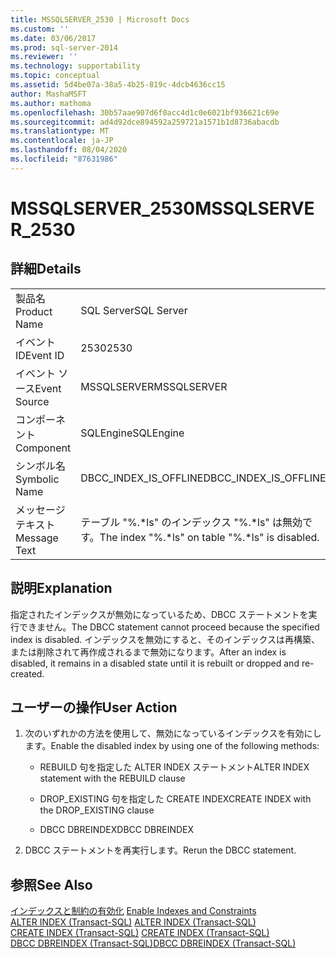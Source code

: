 ```yaml
---
title: MSSQLSERVER_2530 | Microsoft Docs
ms.custom: ''
ms.date: 03/06/2017
ms.prod: sql-server-2014
ms.reviewer: ''
ms.technology: supportability
ms.topic: conceptual
ms.assetid: 5d4be07a-38a5-4b25-819c-4dcb4636cc15
author: MashaMSFT
ms.author: mathoma
ms.openlocfilehash: 30b57aae907d6f0acc4d1c0e6021bf936621c69e
ms.sourcegitcommit: ad4d92dce894592a259721a1571b1d8736abacdb
ms.translationtype: MT
ms.contentlocale: ja-JP
ms.lasthandoff: 08/04/2020
ms.locfileid: "87631986"
---
```

# <a name="mssqlserver_2530"></a><span data-ttu-id="00b2f-102">MSSQLSERVER_2530</span><span class="sxs-lookup"><span data-stu-id="00b2f-102">MSSQLSERVER_2530</span></span>
    
## <a name="details"></a><span data-ttu-id="00b2f-103">詳細</span><span class="sxs-lookup"><span data-stu-id="00b2f-103">Details</span></span>  
  
|||  
|-|-|  
|<span data-ttu-id="00b2f-104">製品名</span><span class="sxs-lookup"><span data-stu-id="00b2f-104">Product Name</span></span>|<span data-ttu-id="00b2f-105">SQL Server</span><span class="sxs-lookup"><span data-stu-id="00b2f-105">SQL Server</span></span>|  
|<span data-ttu-id="00b2f-106">イベント ID</span><span class="sxs-lookup"><span data-stu-id="00b2f-106">Event ID</span></span>|<span data-ttu-id="00b2f-107">2530</span><span class="sxs-lookup"><span data-stu-id="00b2f-107">2530</span></span>|  
|<span data-ttu-id="00b2f-108">イベント ソース</span><span class="sxs-lookup"><span data-stu-id="00b2f-108">Event Source</span></span>|<span data-ttu-id="00b2f-109">MSSQLSERVER</span><span class="sxs-lookup"><span data-stu-id="00b2f-109">MSSQLSERVER</span></span>|  
|<span data-ttu-id="00b2f-110">コンポーネント</span><span class="sxs-lookup"><span data-stu-id="00b2f-110">Component</span></span>|<span data-ttu-id="00b2f-111">SQLEngine</span><span class="sxs-lookup"><span data-stu-id="00b2f-111">SQLEngine</span></span>|  
|<span data-ttu-id="00b2f-112">シンボル名</span><span class="sxs-lookup"><span data-stu-id="00b2f-112">Symbolic Name</span></span>|<span data-ttu-id="00b2f-113">DBCC_INDEX_IS_OFFLINE</span><span class="sxs-lookup"><span data-stu-id="00b2f-113">DBCC_INDEX_IS_OFFLINE</span></span>|  
|<span data-ttu-id="00b2f-114">メッセージ テキスト</span><span class="sxs-lookup"><span data-stu-id="00b2f-114">Message Text</span></span>|<span data-ttu-id="00b2f-115">テーブル "%.\*ls" のインデックス "%.\*ls" は無効です。</span><span class="sxs-lookup"><span data-stu-id="00b2f-115">The index "%.\*ls" on table "%.\*ls" is disabled.</span></span>|  
  
## <a name="explanation"></a><span data-ttu-id="00b2f-116">説明</span><span class="sxs-lookup"><span data-stu-id="00b2f-116">Explanation</span></span>  
 <span data-ttu-id="00b2f-117">指定されたインデックスが無効になっているため、DBCC ステートメントを実行できません。</span><span class="sxs-lookup"><span data-stu-id="00b2f-117">The DBCC statement cannot proceed because the specified index is disabled.</span></span> <span data-ttu-id="00b2f-118">インデックスを無効にすると、そのインデックスは再構築、または削除されて再作成されるまで無効になります。</span><span class="sxs-lookup"><span data-stu-id="00b2f-118">After an index is disabled, it remains in a disabled state until it is rebuilt or dropped and re-created.</span></span>  
  
## <a name="user-action"></a><span data-ttu-id="00b2f-119">ユーザーの操作</span><span class="sxs-lookup"><span data-stu-id="00b2f-119">User Action</span></span>  
  
1.  <span data-ttu-id="00b2f-120">次のいずれかの方法を使用して、無効になっているインデックスを有効にします。</span><span class="sxs-lookup"><span data-stu-id="00b2f-120">Enable the disabled index by using one of the following methods:</span></span>  
  
    -   <span data-ttu-id="00b2f-121">REBUILD 句を指定した ALTER INDEX ステートメント</span><span class="sxs-lookup"><span data-stu-id="00b2f-121">ALTER INDEX statement with the REBUILD clause</span></span>  
  
    -   <span data-ttu-id="00b2f-122">DROP_EXISTING 句を指定した CREATE INDEX</span><span class="sxs-lookup"><span data-stu-id="00b2f-122">CREATE INDEX with the DROP_EXISTING clause</span></span>  
  
    -   <span data-ttu-id="00b2f-123">DBCC DBREINDEX</span><span class="sxs-lookup"><span data-stu-id="00b2f-123">DBCC DBREINDEX</span></span>  
  
2.  <span data-ttu-id="00b2f-124">DBCC ステートメントを再実行します。</span><span class="sxs-lookup"><span data-stu-id="00b2f-124">Rerun the DBCC statement.</span></span>  
  
## <a name="see-also"></a><span data-ttu-id="00b2f-125">参照</span><span class="sxs-lookup"><span data-stu-id="00b2f-125">See Also</span></span>  
 <span data-ttu-id="00b2f-126">[インデックスと制約の有効化](../indexes/enable-indexes-and-constraints.md) </span><span class="sxs-lookup"><span data-stu-id="00b2f-126">[Enable Indexes and Constraints](../indexes/enable-indexes-and-constraints.md) </span></span>  
 <span data-ttu-id="00b2f-127">[ALTER INDEX &#40;Transact-SQL&#41;](/sql/t-sql/statements/alter-index-transact-sql) </span><span class="sxs-lookup"><span data-stu-id="00b2f-127">[ALTER INDEX &#40;Transact-SQL&#41;](/sql/t-sql/statements/alter-index-transact-sql) </span></span>  
 <span data-ttu-id="00b2f-128">[CREATE INDEX &#40;Transact-SQL&#41;](/sql/t-sql/statements/create-index-transact-sql) </span><span class="sxs-lookup"><span data-stu-id="00b2f-128">[CREATE INDEX &#40;Transact-SQL&#41;](/sql/t-sql/statements/create-index-transact-sql) </span></span>  
 [<span data-ttu-id="00b2f-129">DBCC DBREINDEX &#40;Transact-SQL&#41;</span><span class="sxs-lookup"><span data-stu-id="00b2f-129">DBCC DBREINDEX &#40;Transact-SQL&#41;</span></span>](/sql/t-sql/database-console-commands/dbcc-dbreindex-transact-sql)  
  
  
